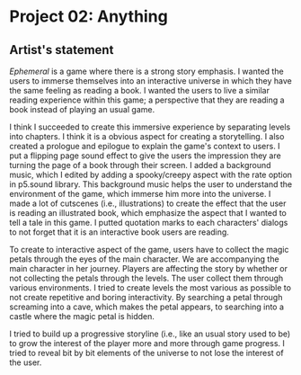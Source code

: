 # **Project 02: Anything**

## **Artist's statement**

_Ephemeral_ is a game where there is a strong story emphasis. I wanted the users to immerse themselves into an interactive
universe in which they have the same feeling as reading a book. I wanted the users to live a similar reading experience within this game; a perspective that they are reading a book instead of playing an usual game.

I think I succeeded to create this immersive experience by separating levels into chapters. I think it is a obvious aspect for creating a storytelling. I also created a prologue and epilogue to explain the game's context to users. I put a flipping page sound effect to give the users the impression they are turning the page of a book through their screen. I added a background music, which I edited by adding a spooky/creepy aspect with the rate option in p5.sound library. This background music helps the user to understand the environment of the game, which immerse him more into the universe. I made a lot of cutscenes (i.e., illustrations) to create the effect that the user is reading an illustrated book, which emphasize the aspect that I wanted to tell a tale in this game. I putted quotation marks to each characters' dialogs to not forget that it is an interactive book users are reading.

To create to interactive aspect of the game, users have to collect the magic petals through the eyes of the main character. We are accompanying the main character in her journey. Players are affecting the story by whether or not collecting the petals through the levels. The user collect them through various environments. I tried to create levels the most various as possible to not create repetitive and boring interactivity. By searching a petal through screaming into a cave, which makes the petal appears, to searching into a castle where the magic petal is hidden.

I tried to build up a progressive storyline (i.e., like an usual story used to be) to grow the interest of the player more and more through game progress. I tried to reveal bit by bit elements of the universe to not lose the interest of the user.
